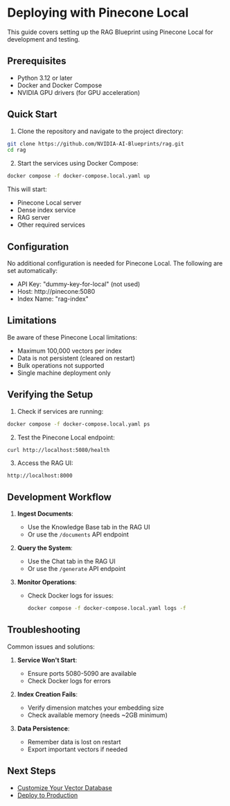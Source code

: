 # Deploying with Pinecone Local

This guide covers setting up the RAG Blueprint using Pinecone Local for development and testing.

## Prerequisites

- Python 3.12 or later
- Docker and Docker Compose
- NVIDIA GPU drivers (for GPU acceleration)

## Quick Start

1. Clone the repository and navigate to the project directory:
```bash
git clone https://github.com/NVIDIA-AI-Blueprints/rag.git
cd rag
```

2. Start the services using Docker Compose:
```bash
docker compose -f docker-compose.local.yaml up
```

This will start:
- Pinecone Local server
- Dense index service
- RAG server
- Other required services

## Configuration

No additional configuration is needed for Pinecone Local. The following are set automatically:
- API Key: "dummy-key-for-local" (not used)
- Host: http://pinecone:5080
- Index Name: "rag-index"

## Limitations

Be aware of these Pinecone Local limitations:
- Maximum 100,000 vectors per index
- Data is not persistent (cleared on restart)
- Bulk operations not supported
- Single machine deployment only

## Verifying the Setup

1. Check if services are running:
```bash
docker compose -f docker-compose.local.yaml ps
```

2. Test the Pinecone Local endpoint:
```bash
curl http://localhost:5080/health
```

3. Access the RAG UI:
```
http://localhost:8000
```

## Development Workflow

1. **Ingest Documents**:
   - Use the Knowledge Base tab in the RAG UI
   - Or use the `/documents` API endpoint

2. **Query the System**:
   - Use the Chat tab in the RAG UI
   - Or use the `/generate` API endpoint

3. **Monitor Operations**:
   - Check Docker logs for issues:
     ```bash
     docker compose -f docker-compose.local.yaml logs -f
     ```

## Troubleshooting

Common issues and solutions:

1. **Service Won't Start**:
   - Ensure ports 5080-5090 are available
   - Check Docker logs for errors

2. **Index Creation Fails**:
   - Verify dimension matches your embedding size
   - Check available memory (needs ~2GB minimum)

3. **Data Persistence**:
   - Remember data is lost on restart
   - Export important vectors if needed

## Next Steps

- [Customize Your Vector Database](vector-database.md)
- [Deploy to Production](deploy-cloud.md) 